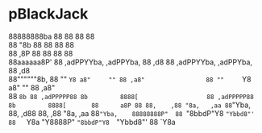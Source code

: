 # pBlackJack

88888888ba  88                       88                      88                       88         
88      "8b 88                       88                      88                       88         
88      ,8P 88                       88                      88                       88         
88aaaaaa8P' 88 ,adPPYYba,  ,adPPYba, 88   ,d8                88 ,adPPYYba,  ,adPPYba, 88   ,d8   
88""""""8b, 88 ""     `Y8 a8"     "" 88 ,a8"                 88 ""     `Y8 a8"     "" 88 ,a8"    
88      `8b 88 ,adPPPPP88 8b         8888[                   88 ,adPPPPP88 8b         8888[      
88      a8P 88 88,    ,88 "8a,   ,aa 88`"Yba,        88,   ,d88 88,    ,88 "8a,   ,aa 88`"Yba,   
88888888P"  88 `"8bbdP"Y8  `"Ybbd8"' 88   `Y8a        "Y8888P"  `"8bbdP"Y8  `"Ybbd8"' 88   `Y8a  
